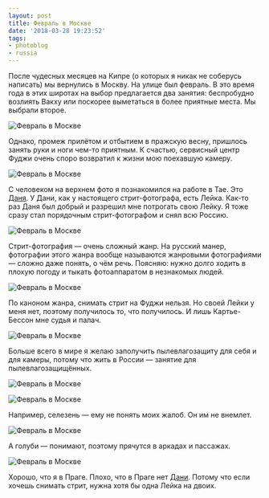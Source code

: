 ```yaml
---
layout: post
title: Февраль в Москве
date: '2018-03-28 19:23:52'
tags:
- photoblog
- russia
---
```


После чудесных месяцев на Кипре (о которых я никак не соберусь написать) мы вернулись в Москву. На улице был февраль. В это время года в этих широтах на выбор предлагается два занятия: беспробудно возлиять Вакху или поскорее выметаться в более приятные места. Мы выбрали второе.

![Февраль в Москве](/assets/images/2018/03/DSCF0134.jpg)

Однако, промеж прилётом и отбытием в пражскую весну, пришлось занять руки и ноги чем-то приятным. К счастью, сервисный центр Фуджи очень споро возвратил к жизни мою поехавшую камеру.

![Февраль в Москве](/assets/images/2018/03/DSCF0477.jpg)

С человеком на верхнем фото я познакомился на работе в Тае. Это [Даня](https://www.instagram.com/loudshutter/). У Дани, как у настоящего стрит-фотографа, есть Лейка. Как-то раз Даня был добрый и разрешил мне потрогать свою Лейку. Я тоже сразу стал порядочным стрит-фотографом и снял всю Россию.

![Февраль в Москве](/assets/images/2018/03/L1280447.jpg)

Стрит-фотография — очень сложный жанр. На русский манер, фотографии этого жанра вообще называются жанровыми фотографиями — сложно даже понять, о чём речь. Поясняю: нужно долго ходить в плохую погоду и тыкать фотоаппаратом в незнакомых людей.

![Февраль в Москве](/assets/images/2018/03/DSCF9991.jpg)

По каноном жанра, снимать стрит на Фуджи нельзя. Но своей Лейки у меня нет, поэтому получилось то, что получилось. И лишь Картье-Бессон мне судья и палач.

![Февраль в Москве](/assets/images/2018/03/DSCF0102.jpg)

Больше всего в мире я желаю заполучить пылевлагозащиту для себя и для камеры, потому что жить в России — занятие для пылевлагозащищённых.

![Февраль в Москве](/assets/images/2018/03/DSCF9965.jpg)

![Февраль в Москве](/assets/images/2018/03/DSCF9963.jpg)

Например, селезень — ему не понять моих жалоб. Он им не внемлет.

![Февраль в Москве](/assets/images/2018/03/DSCF0351.jpg)

А голуби — понимают, поэтому прячутся в аркадах и пассажах.

![Февраль в Москве](/assets/images/2018/03/DSCF0501.jpg)

Хорошо, что я в Праге. Плохо, что в Праге нет [Дани](https://www.instagram.com/loudshutter/). Потому что если хочешь снимать стрит, нужна хотя бы одна Лейка на двоих.

